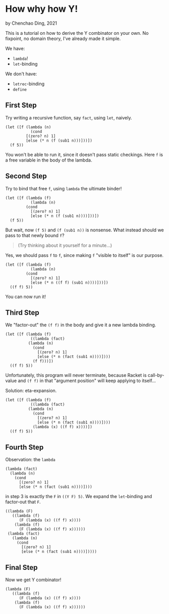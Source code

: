 # How why how Y!

by Chenchao Ding, 2021

This is a tutorial on how to derive the Y combinator on your own. No fixpoint, no domain theory, I've already made it simple.

We have:
- `lambda`!
- `let`-binding

We don't have:
- `letrec`-binding
- `define`


## First Step

Try writing a recursive function, say `fact`, using `let`, naively.

```racket
(let ([f (lambda (n)
           (cond
	     [(zero? n) 1]
	     [else (* n (f (sub1 n)))]))])
  (f 5))
```

You won't be able to run it, since it doesn't pass static checkings. Here `f` is a free variable in the body of the lambda.

## Second Step

Try to bind that free `f`, using `lambda` the ultimate binder!

```racket
(let ([f (lambda (f)
           (lambda (n)
	     (cond
	       [(zero? n) 1]
	       [else (* n (f (sub1 n))))]))])
  (f 5))
```
But wait, now `(f 5)` and `(f (sub1 n))` is nonsense. What instead should we pass to that newly bound `f`?

> (Try thinking about it yourself for a minute...)

Yes, we should pass `f` to `f`, since making `f` "visible to itself" is our purpose.

```racket
(let ([f (lambda (f)
           (lambda (n)
	     (cond
	       [(zero? n) 1]
	       [else (* n ((f f) (sub1 n))))]))])
  ((f f) 5))
```

You can now run it!

## Third Step

We "factor-out" the `(f f)` in the body and give it a new lambda binding.

```racket
(let ([f (lambda (f)
           ((lambda (fact)
	      (lambda (n)
	        (cond
	          [(zero? n) 1]
	          [else (* n (fact (sub1 n))))])))
            (f f)))])
  ((f f) 5))
```

Unfortunately, this program will never terminate, because Racket is call-by-value and `(f f)` in that "argument position" will keep applying to itself...

Solution: eta-expansion.

```racket
(let ([f (lambda (f)
           ((lambda (fact)
	      (lambda (n)
	        (cond
	          [(zero? n) 1]
	          [else (* n (fact (sub1 n))))])))
            (lambda (x) ((f f) x))))])
  ((f f) 5))
```

## Fourth Step

Observation: the `lambda`

```racket
(lambda (fact)
  (lambda (n)
    (cond
      [(zero? n) 1]
      [else (* n (fact (sub1 n))))])))
```
in step 3 is exactly the `F` in `((Y F) 5)`. We expand the `let`-binding and factor-out that `F`.

```racket
((lambda (F)
   ((lambda (f)
      (F (lambda (x) ((f f) x))))
    (lambda (f)
      (F (lambda (x) ((f f) x))))))
 (lambda (fact)
   (lambda (n)
     (cond
       [(zero? n) 1]
       [else (* n (fact (sub1 n))))]))))
```

## Final Step

Now we get Y combinator!

```racket
(lambda (F)
   ((lambda (f)
      (F (lambda (x) ((f f) x))))
    (lambda (f)
      (F (lambda (x) ((f f) x))))))
```
